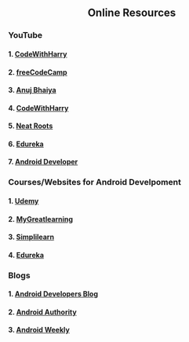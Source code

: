 <h2 align="center"> Online Resources</h2>
<h3>YouTube</h3>
<h4>1. <a href="https://www.youtube.com/watch?v=mXjZQX3UzOs"> CodeWithHarry</a></h4>
<h4>2. <a href="https://www.youtube.com/watch?v=fis26HvvDII"> freeCodeCamp</a></h4>
<h4>3. <a href="https://www.youtube.com/watch?v=u0kmgolU09g&list=PLUcsbZa0qzu3Mri2tL1FzZy-5SX75UJfb"> Anuj Bhaiya</a></h4>
<h4>4. <a href="https://www.youtube.com/watch?v=InigFUSiPl8&list=PLu0W_9lII9aiL0kysYlfSOUgY5rNlOhUd"> CodeWithHarry</a></h4>
<h4>5. <a href="https://www.youtube.com/watch?v=EplH-amHTtE&list=PLUhfM8afLE_Ok-0Lx2v9hfrmbxi3GgsX1"> Neat Roots</a></h4>
<h4>6. <a href="https://www.youtube.com/watch?v=aS__9RbCyHg"> Edureka</a></h4>
<h4>7. <a href="https://www.youtube.com/watch?v=roDz8mMvbIg&list=PLknSwrodgQ72X4sKpzf5vT8kY80HKcUSe"> Android Developer</a></h4>

<h3>Courses/Websites for Android Develpoment</h3>
<h4>1. <a href="https://www.udemy.com/course/learn-android-application-development-y/?LSNPUBID=JVFxdTr9V80&ranEAID=JVFxdTr9V80&ranMID=39197&ranSiteID=JVFxdTr9V80-mI9zsu5x9de3SXp3Qul_IQ&utm_medium=udemyads&utm_source=aff-campaign"> Udemy</a></h4>
<h4>2. <a href="https://www.mygreatlearning.com/academy/learn-for-free/courses/android-application-development"> MyGreatlearning</a></h4>
<h4>3. <a href="https://www.simplilearn.com/free-android-app-development-course-skillup"> Simplilearn</a></h4>
<h4>4. <a href="https://www.youtube.com/watch?v=aS__9RbCyHg"> Edureka</a></h4>


<h3>Blogs</h3>
<h4>1. <a href="https://android-developers.googleblog.com/"> Android Developers Blog</a></h4>
<h4>2. <a href="https://www.androidauthority.com/"> Android Authority</a></h4>
<h4>3. <a href="https://androidweekly.net/"> Android Weekly</a></h4>

